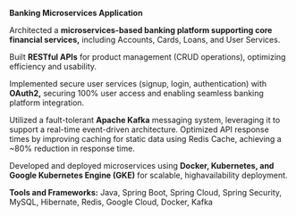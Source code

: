 **Banking Microservices Application**

Architected a **microservices-based banking platform supporting core financial services,** including Accounts, Cards, Loans, and User
Services.

Built **RESTful APIs** for product management (CRUD operations), optimizing efficiency and usability.

Implemented secure user services (signup, login, authentication) with **OAuth2,** securing 100% user access and enabling seamless
banking platform integration.

Utilized a fault-tolerant **Apache Kafka** messaging system, leveraging it to support a real-time event-driven architecture.
Optimized API response times by improving caching for static data using Redis Cache, achieving a ~80% reduction in response
time.

Developed and deployed microservices using **Docker, Kubernetes, and Google Kubernetes Engine (GKE)** for scalable, highavailability
deployment.

**Tools and Frameworks:** Java, Spring Boot, Spring Cloud, Spring Security, MySQL, Hibernate, Redis, Google Cloud, Docker, Kafka
